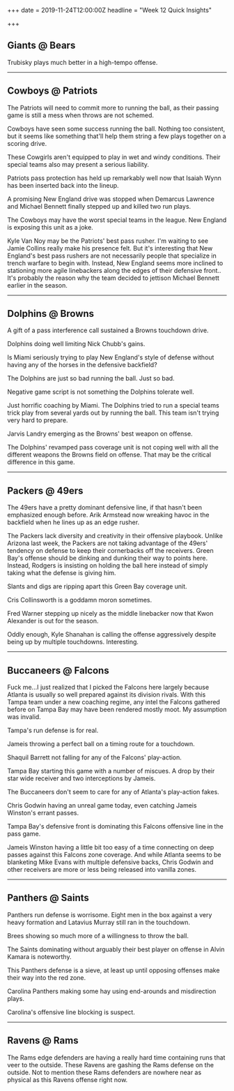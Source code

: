 +++
date = 2019-11-24T12:00:00Z
headline = "Week 12 Quick Insights"

+++
## Giants @ Bears

Trubisky plays much better in a high-tempo offense.

***

## Cowboys @ Patriots

The Patriots will need to commit more to running the ball, as their passing game is still a mess when throws are not schemed.

Cowboys have seen some success running the ball. Nothing too consistent, but it seems like something that'll help them string a few plays together on a scoring drive.

These Cowgirls aren't equipped to play in wet and windy conditions. Their special teams also may present a serious liability.

Patriots pass protection has held up remarkably well now that Isaiah Wynn has been inserted back into the lineup.

A promising New England drive was stopped when Demarcus Lawrence and Michael Bennett finally stepped up and killed two run plays.

The Cowboys may have the worst special teams in the league. New England is exposing this unit as a joke.

Kyle Van Noy may be the Patriots' best pass rusher. I'm waiting to see Jamie Collins really make his presence felt. But it's interesting that New England's best pass rushers are not necessarily people that specialize in trench warfare to begin with. Instead, New England seems more inclined to stationing more agile linebackers along the edges of their defensive front.. It's probably the reason why the team decided to jettison Michael Bennett earlier in the season.

***

## Dolphins @ Browns

A gift of a pass interference call sustained a Browns touchdown drive.

Dolphins doing well limiting Nick Chubb's gains.

Is Miami seriously trying to play New England's style of defense without having any of the horses in the defensive backfield?

The Dolphins are just so bad running the ball. Just so bad.

Negative game script is not something the Dolphins tolerate well.

Just horrific coaching by Miami. The Dolphins tried to run a special teams trick play from several yards out by running the ball. This team isn't trying very hard to prepare.

Jarvis Landry emerging as the Browns' best weapon on offense.

The Dolphins' revamped pass coverage unit is not coping well with all the different weapons the Browns field on offense. That may be the critical difference in this game.

***

## Packers @ 49ers

The 49ers have a pretty dominant defensive line, if that hasn't been emphasized enough before. Arik Armstead now wreaking havoc in the backfield when he lines up as an edge rusher.

The Packers lack diversity and creativity in their offensive playbook. Unlike Arizona last week, the Packers are not taking advantage of the 49ers' tendency on defense to keep their cornerbacks off the receivers. Green Bay's offense should be dinking and dunking their way to points here. Instead, Rodgers is insisting on holding the ball here instead of simply taking what the defense is giving him.

Slants and digs are ripping apart this Green Bay coverage unit.

Cris Collinsworth is a goddamn moron sometimes.

Fred Warner stepping up nicely as the middle linebacker now that Kwon Alexander is out for the season.

Oddly enough, Kyle Shanahan is calling the offense aggressively despite being up by multiple touchdowns. Interesting.

***

## Buccaneers @ Falcons

Fuck me...I just realized that I picked the Falcons here largely because Atlanta is usually so well prepared against its division rivals. With this Tampa team under a new coaching regime, any intel the Falcons gathered before on Tampa Bay may have been rendered mostly moot. My assumption was invalid.

Tampa's run defense is for real.

Jameis throwing a perfect ball on a timing route for a touchdown.

Shaquil Barrett not falling for any of the Falcons' play-action.

Tampa Bay starting this game with a number of miscues. A drop by their star wide receiver and two interceptions by Jameis.

The Buccaneers don't seem to care for any of Atlanta's play-action fakes.

Chris Godwin having an unreal game today, even catching Jameis Winston's errant passes.

Tampa Bay's defensive front is dominating this Falcons offensive line in the pass game.

Jameis Winston having a little bit too easy of a time connecting on deep passes against this Falcons zone coverage. And while Atlanta seems to be blanketing Mike Evans with multiple defensive backs, Chris Godwin and other receivers are more or less being released into vanilla zones.

***

## Panthers @ Saints

Panthers run defense is worrisome. Eight men in the box against a very heavy formation and Latavius Murray still ran in the touchdown.

Brees showing so much more of a willingness to throw the ball.

The Saints dominating without arguably their best player on offense in Alvin Kamara is noteworthy.

This Panthers defense is a sieve, at least up until opposing offenses make their way into the red zone.

Carolina Panthers making some hay using end-arounds and misdirection plays.

Carolina's offensive line blocking is suspect.

***

## Ravens @ Rams

The Rams edge defenders are having a really hard time containing runs that veer to the outside. These Ravens are gashing the Rams defense on the outside. Not to mention these Rams defenders are nowhere near as physical as this Ravens offense right now.